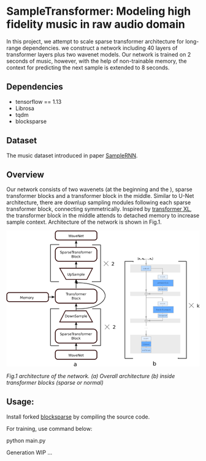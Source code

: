 # SampleTransformer: Modeling high fidelity music in raw audio domain
In this project, we attempt to scale sparse transformer architecture for long-range dependencies. we construct a network including 40 layers of transformer layers plus two wavenet models.  Our network is trained on 2 seconds of music, however, with the help of non-trainable memory, the context for predicting the next sample is extended to 8 seconds.   

## Dependencies

* tensorflow == 1.13
* Librosa
* tqdm
* blocksparse

## Dataset

The music dataset introduced in paper [SampleRNN](https://arxiv.org/abs/1612.07837).

## Overview

Our network consists of two wavenets (at the beginning and the ), sparse transformer blocks and a transformer block in the middle. Similar to U-Net architecture, there are down\up sampling modules following each sparse transformer block,  connecting symmetrically. Inspired by [transformer XL](https://arxiv.org/abs/1901.02860), the transformer block in the middle attends to detached memory to increase sample context. Architecture of the network is shown in Fig.1.

![arch](images/arch.png)

*Fig.1 architecture of the network. (a) Overall architecture (b) inside transformer blocks (sparse or normal)*


## Usage:

Install forked [blocksparse](https://github.com/hamedhaghighi/blocksparse) by compiling the source code. 

For training, use command below:

python main.py
    
Generation WIP ...

